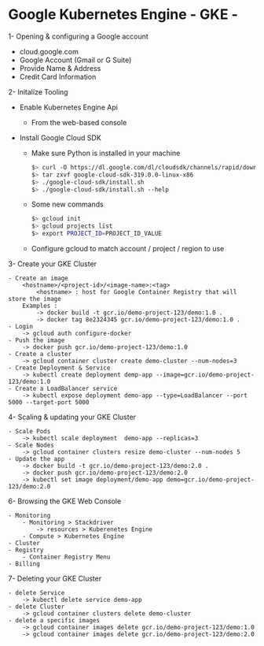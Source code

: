 Google Kubernetes Engine - GKE -
===

1- Opening & configuring a Google account
- cloud.google.com
- Google Account (Gmail or G Suite)
- Provide Name & Address
- Credit Card Information

2- Initalize Tooling

- Enable Kubernetes Engine Api
    * From the web-based console

- Install Google Cloud SDK
    * Make sure Python is installed in your machine
    
        ```bash
        $> curl -O https://dl.google.com/dl/cloudsdk/channels/rapid/downloads/google-cloud-sdk-319.0.0-linux-x86.tar.gz
        $> tar zxvf google-cloud-sdk-319.0.0-linux-x86
        $> ./google-cloud-sdk/install.sh
        $> ./google-cloud-sdk/install.sh --help
        ```
    * Some new commands

        ```bash
        $> gcloud init
        $> gcloud projects list
        $> export PROJECT_ID=PROJECT_ID_VALUE
        ```

    * Configure gcloud to match account / project / region to use  


3- Create your GKE Cluster

    - Create an image
        <hostname>/<project-id>/<image-name>:<tag>
            <hostname> : host for Google Container Registry that will store the image
        Examples : 
            -> docker build -t gcr.io/demo-project-123/demo:1.0 .
            -> docker tag 8e2324345 gcr.io/demo-project-123/demo:1.0 .
    - Login 
        -> gcloud auth configure-docker
    - Push the image
        -> docker push gcr.io/demo-project-123/demo:1.0
    - Create a cluster
        -> gcloud container cluster create demo-cluster --num-nodes=3
    - Create Deployment & Service
        -> kubectl create deployment demp-app --image=gcr.io/demo-project-123/demo:1.0
    - Create a LoadBalancer service
        -> kubectl expose deployment demo-app --type=LoadBalancer --port 5000 --target-port 5000

4- Scaling & updating your GKE Cluster

    - Scale Pods
        -> kubectl scale deployment  demo-app --replicas=3
    - Scale Nodes
        -> gcloud container clusters resize demo-cluster --num-nodes 5
    - Update the app
        -> docker build -t gcr.io/demo-project-123/demo:2.0 .
        -> docker push gcr.io/demo-project-123/demo:2.0
        -> kubectl set image deployment/demo-app demo=gcr.io/demo-project-123/demo:2.0

6- Browsing the GKE Web Console

    - Monitoring
        - Monitoring > Stackdriver
            -> resources > Kuberenetes Engine
        - Compute > Kubernetes Engine
    - Cluster
    - Registry
        - Container Registry Menu
    - Billing

7- Deleting your GKE Cluster

    - delete Service
        -> kubectl delete service demo-app
    - delete Cluster
        -> gcloud container clusters delete demo-cluster
    - delete a specific images
        -> gcloud container images delete gcr.io/demo-project-123/demo:1.0
        -> gcloud container images delete gcr.io/demo-project-123/demo:2.0
